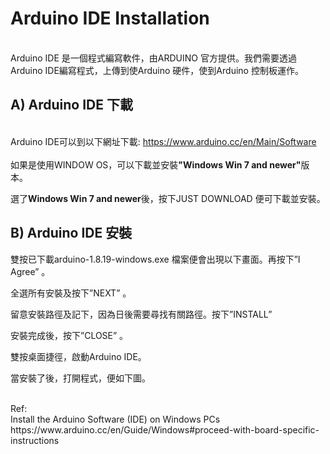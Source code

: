 
<h1>Arduino IDE Installation</h1>
<br>Arduino IDE 是一個程式編寫軟件，由ARDUINO 官方提供。我們需要透過Arduino IDE編寫程式，上傳到使Arduino 硬件，使到Arduino 控制板運作。 <br>
<h2>A) Arduino IDE 下載</h2>
<br>Arduino IDE可以到以下網址下載: <a href="https://www.arduino.cc/en/Main/Software" target="_blank">https://www.arduino.cc/en/Main/Software</a>
<br><br>
如果是使用WINDOW OS，可以下載並安裝<B>"Windows Win 7 and newer"</B>版本。

選了<B>Windows Win 7 and newer</B>後，按下JUST DOWNLOAD 便可下載並安裝。

<h2>B) Arduino IDE 安裝</h2>
雙按已下載arduino-1.8.19-windows.exe 檔案便會出現以下畫面。再按下”I Agree” 。

全選所有安裝及按下”NEXT” 。

留意安裝路徑及記下，因為日後需要尋找有關路徑。按下”INSTALL”

安裝完成後，按下”CLOSE” 。

雙按桌面捷徑，啟動Arduino IDE。

當安裝了後，打開程式，便如下圖。

<br>
Ref: <br>
Install the Arduino Software (IDE) on Windows PCs<br>
https://www.arduino.cc/en/Guide/Windows#proceed-with-board-specific-instructions
